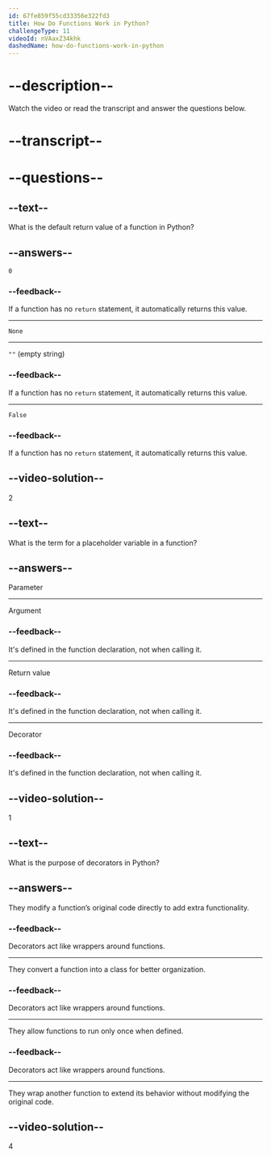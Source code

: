 ```yaml
---
id: 67fe859f55cd33356e322fd3
title: How Do Functions Work in Python?
challengeType: 11
videoId: nVAaxZ34khk
dashedName: how-do-functions-work-in-python
---
```


# --description--

Watch the video or read the transcript and answer the questions below.

# --transcript--

# --questions--

## --text--

What is the default return value of a function in Python?

## --answers--

`0`

### --feedback--

If a function has no `return` statement, it automatically returns this value.

---

`None`

---

`""` (empty string)

### --feedback--

If a function has no `return` statement, it automatically returns this value.

---

`False`

### --feedback--

If a function has no `return` statement, it automatically returns this value.

## --video-solution--

2

## --text--

What is the term for a placeholder variable in a function?

## --answers--

Parameter

---

Argument

### --feedback--

It's defined in the function declaration, not when calling it.

---

Return value

### --feedback--

It's defined in the function declaration, not when calling it.

---

Decorator

### --feedback--

It's defined in the function declaration, not when calling it.

## --video-solution--

1

## --text--

What is the purpose of decorators in Python?

## --answers--

They modify a function’s original code directly to add extra functionality.

### --feedback--

Decorators act like wrappers around functions.

---

They convert a function into a class for better organization.

### --feedback--

Decorators act like wrappers around functions.

---

They allow functions to run only once when defined.

### --feedback--

Decorators act like wrappers around functions.

---

They wrap another function to extend its behavior without modifying the original code.

## --video-solution--

4
